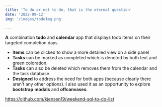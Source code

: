 ```yaml
---
title: 'To do or not to do, that is the eternal question'
date: '2022-09-12'
img: '/images/todoImg.png'

---
```


**A** combination **todo** and **calendar** app that displays todo items on their targeted completion days. 
- **Items** can be clicked to show a more detailed view on a side panel 
- **Tasks** can be marked as completed which is denoted by both text and green coloration. 
- **Tasks** can also be deleted which removes them from the calendar and the task database. 
- **Designed** to address the need for both apps (because clearly there aren't any other options). I also used it as an opportunity to explore **bootstrap** **modals** and **offcanvases**.


https://github.com/kjensen19/weekend-sql-to-do-list